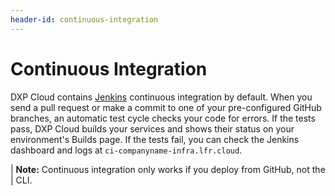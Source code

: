 ```yaml
---
header-id: continuous-integration
---
```


# Continuous Integration

DXP Cloud contains 
[Jenkins](https://jenkins.io/) 
continuous integration by default. When you send a pull request or make a commit 
to one of your pre-configured GitHub branches, an automatic test cycle checks 
your code for errors. If the tests pass, DXP Cloud builds your services and 
shows their status on your environment's Builds page. If the tests fail, you can 
check the Jenkins dashboard and logs at `ci-companyname-infra.lfr.cloud`. 

| **Note:** Continuous integration only works if you deploy from GitHub, not the 
| CLI. 
